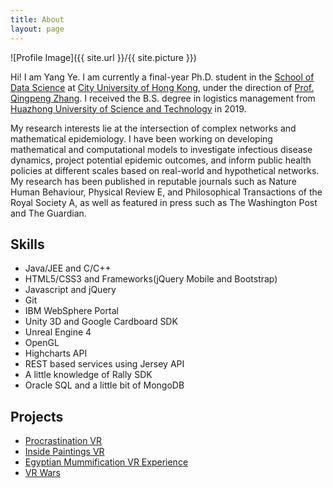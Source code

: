 ```yaml
---
title: About
layout: page
---
```

![Profile Image]({{ site.url }}/{{ site.picture }})

<p>Hi! I am <span class="emphasize">Yang Ye</span>. I am currently a final-year Ph.D. student in the <a href="https://www.sdsc.cityu.edu.hk/">School of Data Science</a> at <a href="https://www.cityu.edu.hk/">City University of Hong Kong</a>, under the direction of <a href="http://www.cityu.edu.hk/stfprofile/zhang.htm">Prof. Qingpeng Zhang</a>. I received the B.S. degree in logistics management from <a href="http://english.hust.edu.cn/">Huazhong University of Science and Technology</a> in 2019.</p>

<p>My research interests lie at the intersection of complex networks and mathematical epidemiology. I have been working on developing mathematical and computational models to investigate infectious disease dynamics, project potential epidemic outcomes, and inform public health policies at different scales based on real-world and hypothetical networks. My research has been published in reputable journals such as Nature Human Behaviour, Physical Review E, and Philosophical Transactions of the Royal Society A, as well as featured in press such as The Washington Post and The Guardian.</p>


<h2>Skills</h2>

<ul class="skill-list">
	<li>Java/JEE and C/C++</li>
	<li>HTML5/CSS3 and Frameworks(jQuery Mobile and Bootstrap)</li>
	<li>Javascript and jQuery</li>
	<li>Git</li>
	<li>IBM WebSphere Portal</li>
	<li>Unity 3D and Google Cardboard SDK</li>
	<li>Unreal Engine 4</li>
	<li>OpenGL</li>
	<li>Highcharts API</li>
	<li>REST based services using Jersey API</li>
	<li>A little knowledge of Rally SDK</li>
	<li>Oracle SQL and a little bit of MongoDB</li>
</ul>

<h2>Projects</h2>

<ul class="project-list">
	<li><a href="https://github.com/sayakbiswas/Procrastination-VR">Procrastination VR</a></li>
	<li><a href="https://github.com/sayakbiswas/inside-paintings-vr">Inside Paintings VR</a></li>
	<li><a href="https://github.com/spandananitdgp/Egyptian-Mummification-VR-Experience">Egyptian Mummification VR Experience</a></li>
	<li><a href="https://github.com/sayakbiswas/VR-Wars">VR Wars</a></li>
</ul>

